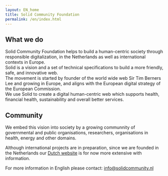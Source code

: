 ```yaml
---
layout: EN_home
title: Solid Community Foundation
permalink: /en/index.html
---
```


## What we do
Solid Community Foundation helps to build a human-centric society through responsible digitalization, in the Netherlands as well as international contexts in Europe. <br>
Solid is a vision and a set of technical specifications to build a more friendly, safe, and innovative web. <br>
The movement is started by founder of the world wide web Sir Tim Berners Lee and growing in Europe, and aligns with the European digital strategy of the European Commission.<br>
We use Solid to create a digital human-centric web which supports health, financial health, sustainability and overall better services.
<br>

## Community
We embed this vision into society by a growing communnity of governmental and public organisations, researchers, organisations in health, energy and other domains.

Although international projects are in preparation, since we are founded in the Netherlands our [Dutch website](https://www.solidcommunity.nl) is for now more extensive with information. <br>

For more information in English please contact: [info@solidcommunity.nl](info@solidcommunity.nl)


